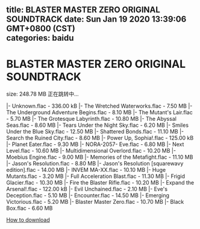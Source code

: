 
title: BLASTER MASTER ZERO ORIGINAL SOUNDTRACK
date: Sun Jan 19 2020 13:39:06 GMT+0800 (CST)    
categories: baidu
---

# BLASTER MASTER ZERO ORIGINAL SOUNDTRACK
size: 248.78 MB
 正在跳转中...
 
|- Unknown.flac - 336.00 kB
|- The Wretched Waterworks.flac - 7.50 MB
|- The Underground Adventure Begins.flac - 8.10 MB
|- The Mutant's Lair.flac - 5.70 MB
|- The Grotesque Labyrinth.flac - 10.80 MB
|- The Abyssal Seas.flac - 8.60 MB
|- Tears Under the Night Sky.flac - 6.20 MB
|- Smiles Under the Blue Sky.flac - 12.50 MB
|- Shattered Bonds.flac - 11.10 MB
|- Search the Ruined City.flac - 8.60 MB
|- Power Up, Sophia!.flac - 125.00 kB
|- Planet Eater.flac - 9.30 MB
|- NORA-2057- Eve.flac - 6.80 MB
|- Next Level.flac - 10.60 MB
|- Multidimensional Overlord.flac - 10.20 MB
|- Moebius Engine.flac - 9.00 MB
|- Memories of the Metafight.flac - 11.10 MB
|- Jason's Resolution.flac - 8.80 MB
|- Jason's Resolution [squarewavy edition].flac - 14.00 MB
|- INVEM MA-XX.flac - 10.10 MB
|- Huge Mutants.flac - 3.20 MB
|- Full Acceleration Blast.flac - 11.30 MB
|- Frigid Glacier.flac - 10.30 MB
|- Fire the Blaster Rifle.flac - 10.20 MB
|- Expand the Arsenal!.flac - 122.00 kB
|- Evil Unchained.flac - 2.10 MB
|- Eve's Deception.flac - 5.10 MB
|- Encounter.flac - 14.50 MB
|- Emerging Victorious.flac - 5.20 MB
|- Blaster Master Zero.flac - 10.70 MB
|- Black Box.flac - 6.60 MB

[How to download](https://bpcam.bemobtrk.com/go/2ceec3aa-1ca2-46d6-b9ff-aaa5c184517c?jno=505)